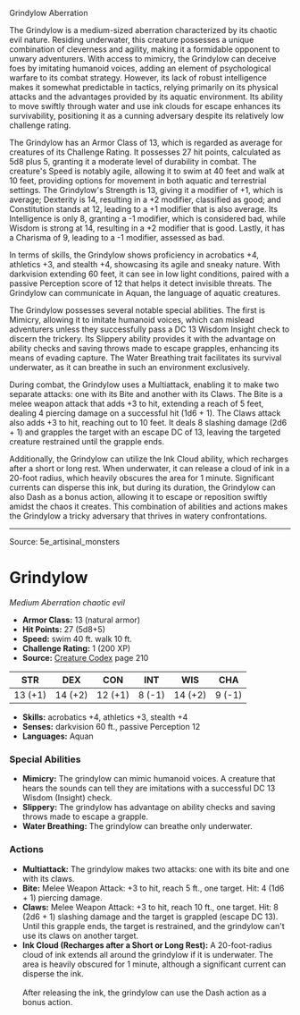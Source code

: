 <MonsterName/>Grindylow</MonsterName>
<CreatureType/>Aberration</CreatureType>

<summary>The Grindylow is a medium-sized aberration characterized by its chaotic evil nature. Residing underwater, this creature possesses a unique combination of cleverness and agility, making it a formidable opponent to unwary adventurers. With access to mimicry, the Grindylow can deceive foes by imitating humanoid voices, adding an element of psychological warfare to its combat strategy. However, its lack of robust intelligence makes it somewhat predictable in tactics, relying primarily on its physical attacks and the advantages provided by its aquatic environment. Its ability to move swiftly through water and use ink clouds for escape enhances its survivability, positioning it as a cunning adversary despite its relatively low challenge rating.</summary>

<detail>

The Grindylow has an Armor Class of 13, which is regarded as average for creatures of its Challenge Rating. It possesses 27 hit points, calculated as 5d8 plus 5, granting it a moderate level of durability in combat. The creature's Speed is notably agile, allowing it to swim at 40 feet and walk at 10 feet, providing options for movement in both aquatic and terrestrial settings. The Grindylow's Strength is 13, giving it a modifier of +1, which is average; Dexterity is 14, resulting in a +2 modifier, classified as good; and Constitution stands at 12, leading to a +1 modifier that is also average. Its Intelligence is only 8, granting a -1 modifier, which is considered bad, while Wisdom is strong at 14, resulting in a +2 modifier that is good. Lastly, it has a Charisma of 9, leading to a -1 modifier, assessed as bad.

In terms of skills, the Grindylow shows proficiency in acrobatics +4, athletics +3, and stealth +4, showcasing its agile and sneaky nature. With darkvision extending 60 feet, it can see in low light conditions, paired with a passive Perception score of 12 that helps it detect invisible threats. The Grindylow can communicate in Aquan, the language of aquatic creatures.

The Grindylow possesses several notable special abilities. The first is Mimicry, allowing it to imitate humanoid voices, which can mislead adventurers unless they successfully pass a DC 13 Wisdom Insight check to discern the trickery. Its Slippery ability provides it with the advantage on ability checks and saving throws made to escape grapples, enhancing its means of evading capture. The Water Breathing trait facilitates its survival underwater, as it can breathe in such an environment exclusively.

During combat, the Grindylow uses a Multiattack, enabling it to make two separate attacks: one with its Bite and another with its Claws. The Bite is a melee weapon attack that adds +3 to hit, extending a reach of 5 feet, dealing 4 piercing damage on a successful hit (1d6 + 1). The Claws attack also adds +3 to hit, reaching out to 10 feet. It deals 8 slashing damage (2d6 + 1) and grapples the target with an escape DC of 13, leaving the targeted creature restrained until the grapple ends.

Additionally, the Grindylow can utilize the Ink Cloud ability, which recharges after a short or long rest. When underwater, it can release a cloud of ink in a 20-foot radius, which heavily obscures the area for 1 minute. Significant currents can disperse this ink, but during its duration, the Grindylow can also Dash as a bonus action, allowing it to escape or reposition swiftly amidst the chaos it creates. This combination of abilities and actions makes the Grindylow a tricky adversary that thrives in watery confrontations.</detail>



---

Source: 5e_artisinal_monsters

# Grindylow

*Medium* *Aberration* *chaotic evil*

- **Armor Class:** 13 (natural armor)
- **Hit Points:** 27 (5d8+5)
- **Speed:** swim 40 ft. walk 10 ft.
- **Challenge Rating:** 1 (200 XP)
- **Source:** [Creature Codex](https://koboldpress.com/kpstore/product/creature-codex-for-5th-edition-dnd) page 210

| STR | DEX | CON | INT | WIS | CHA |
| --- | --- | --- | --- | --- | --- |
| 13 (+1) | 14 (+2) | 12 (+1) | 8 (-1) | 14 (+2) | 9 (-1) |

- **Skills:** acrobatics +4, athletics +3, stealth +4
- **Senses:** darkvision 60 ft., passive Perception 12
- **Languages:** Aquan

### Special Abilities

- **Mimicry:** The grindylow can mimic humanoid voices. A creature that hears the sounds can tell they are imitations with a successful DC 13 Wisdom (Insight) check.
- **Slippery:** The grindylow has advantage on ability checks and saving throws made to escape a grapple.
- **Water Breathing:** The grindylow can breathe only underwater.

### Actions

- **Multiattack:** The grindylow makes two attacks: one with its bite and one with its claws.
- **Bite:** Melee Weapon Attack: +3 to hit, reach 5 ft., one target. Hit: 4 (1d6 + 1) piercing damage.
- **Claws:** Melee Weapon Attack: +3 to hit, reach 10 ft., one target. Hit: 8 (2d6 + 1) slashing damage and the target is grappled (escape DC 13). Until this grapple ends, the target is restrained, and the grindylow can't use its claws on another target.
- **Ink Cloud (Recharges after a Short or Long Rest):** A 20-foot-radius cloud of ink extends all around the grindylow if it is underwater. The area is heavily obscured for 1 minute, although a significant current can disperse the ink.<br><br>After releasing the ink, the grindylow can use the Dash action as a bonus action.




